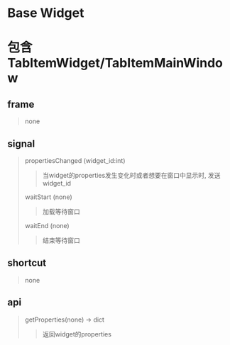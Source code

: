 # Base Widget
# 包含TabItemWidget/TabItemMainWindow

## frame
> none

## signal
> propertiesChanged (widget_id:int)
>> 当widget的properties发生变化时或者想要在窗口中显示时, 发送widget_id
>
> waitStart (none)
>> 加载等待窗口
>
> waitEnd (none)
>> 结束等待窗口

## shortcut 
> none

## api
> getProperties(none) -> dict
>> 返回widget的properties